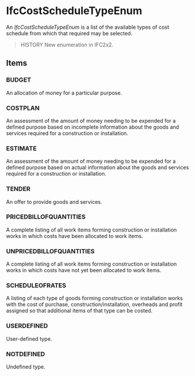 # IfcCostScheduleTypeEnum

An _IfcCostScheduleTypeEnum_ is a list of the available types of cost schedule from which that required may be selected.
<!-- end of short definition -->

> HISTORY New enumeration in IFC2x2.

## Items

### BUDGET
An allocation of money for a particular purpose.

### COSTPLAN
An assessment of the amount of money needing to be expended for a defined purpose based on incomplete information about the goods and services required for a construction or installation.

### ESTIMATE
An assessment of the amount of money needing to be expended for a defined purpose based on actual information about the goods and services required for a construction or installation.

### TENDER
An offer to provide goods and services.

### PRICEDBILLOFQUANTITIES
A complete listing of all work items forming construction or installation works in which costs have been allocated to work items.

### UNPRICEDBILLOFQUANTITIES
A complete listing of all work items forming construction or installation works in which costs have not yet been allocated to work items.

### SCHEDULEOFRATES
A listing of each type of goods forming construction or installation works with the cost of purchase, construction/installation, overheads and profit assigned so that additional items of that type can be costed.

### USERDEFINED
User-defined type.

### NOTDEFINED
Undefined type.
